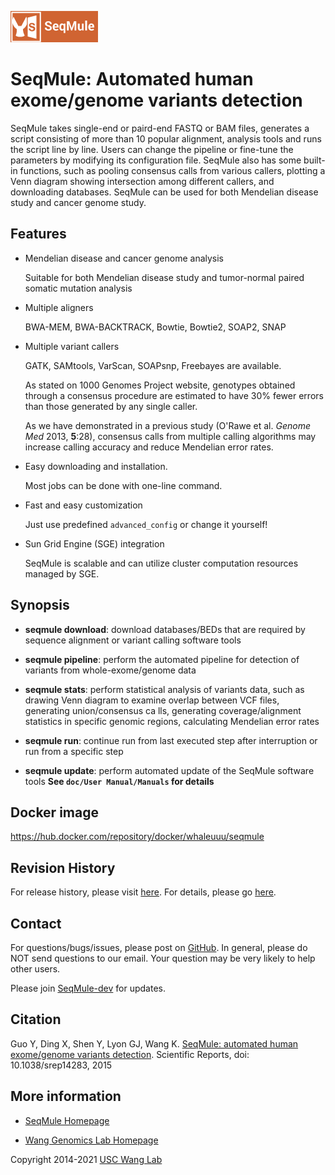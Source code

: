 ![SeqMule](img/seqmule.png)
# SeqMule: Automated human exome/genome variants detection

SeqMule takes single-end or paird-end FASTQ or BAM files, generates a script consisting of more than 10 popular alignment, analysis tools and runs the script line by line. Users can change the pipeline or fine-tune the parameters by modifying its configuration file. SeqMule also has some built-in functions, such as pooling consensus calls from various callers, plotting a Venn diagram showing intersection among different callers, and downloading databases. SeqMule can be used for both Mendelian disease study and cancer genome study.

## Features

* Mendelian disease and cancer genome analysis
  
   Suitable for both Mendelian disease study and tumor-normal paired somatic mutation analysis

* Multiple aligners

   BWA-MEM, BWA-BACKTRACK, Bowtie, Bowtie2, SOAP2, SNAP

* Multiple variant callers

   GATK, SAMtools, VarScan, SOAPsnp, Freebayes are available.

   As stated on 1000 Genomes Project website, genotypes obtained through a consensus procedure are estimated to have 30% fewer errors than those generated by any single caller. 

   As we have demonstrated in a previous study (O'Rawe et al. *Genome Med* 2013, **5**:28), consensus calls from multiple calling algorithms may increase calling accuracy and reduce Mendelian error rates.

* Easy downloading and installation.

   Most jobs can be done with one-line command.

* Fast and easy customization

   Just use predefined `advanced_config` or change it yourself!

* Sun Grid Engine (SGE) integration

   SeqMule is scalable and can utilize cluster computation resources managed by SGE.


## Synopsis

* **seqmule download**: download databases/BEDs that are required by sequence alignment or variant calling software tools

* **seqmule pipeline**: perform the automated pipeline for detection of variants from whole-exome/genome data

* **seqmule stats**: perform statistical analysis of variants data, such as drawing Venn diagram to examine overlap between VCF files, generating union/consensus ca
lls, generating coverage/alignment statistics in specific genomic regions, calculating Mendelian error rates

* **seqmule run**: continue run from last executed step after interruption or run from a specific step

* **seqmule update**: perform automated update of the SeqMule software tools
**See `doc/User Manual/Manuals` for details**


## Docker image
https://hub.docker.com/repository/docker/whaleuuu/seqmule

## Revision History

For release history, please visit [here](https://github.com/WGLab/SeqMule/releases). For details, please go [here](https://github.com/WangGenomicsLab/SeqMule/commits/master).

## Contact

For questions/bugs/issues, please post on [GitHub](https://github.com/WGLab/SeqMule/issues). In general, please do NOT send questions to our email. Your question may be very likely to help other users.

Please join [SeqMule-dev](https://groups.google.com/forum/#!forum/seqmule-dev) for updates.

## Citation

Guo Y, Ding X, Shen Y, Lyon GJ, Wang K. [SeqMule: automated human exome/genome variants detection](http://www.nature.com/articles/srep14283). Scientific Reports, doi: 10.1038/srep14283, 2015

## More information

* [SeqMule Homepage](http://seqmule.openbioinformatics.org)

* [Wang Genomics Lab Homepage](http://wglab.org)



Copyright 2014-2021 [USC Wang Lab](http://wglab.org)
